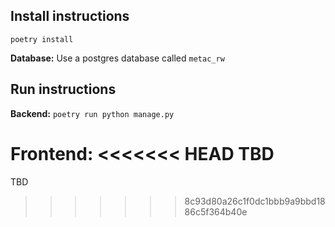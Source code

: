 ## Install instructions

`poetry install`

**Database:**
Use a postgres database called `metac_rw`

## Run instructions
**Backend:**
`poetry run python manage.py`

**Frontend:**
<<<<<<< HEAD
TBD
=======
TBD
>>>>>>> 8c93d80a26c1f0dc1bbb9a9bbd1886c5f364b40e
